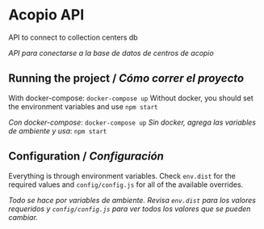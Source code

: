 # Acopio API

API to connect to collection centers db

*API para conectarse a la base de datos de centros de acopio*

## Running the project / *Cómo correr el proyecto*

With docker-compose: `docker-compose up`
Without docker, you should set the environment variables and use `npm start`

*Con docker-compose*: `docker-compose up`
*Sin docker, agrega las variables de ambiente y usa*: `npm start`

## Configuration / *Configuración*

Everything is through environment variables. Check `env.dist` for the
required values and `config/config.js` for all of the available
overrides.

*Todo se hace por variables de ambiente. Revisa `env.dist` para los
valores requeridos y `config/config.js` para ver todos los valores que
se pueden cambiar.*
